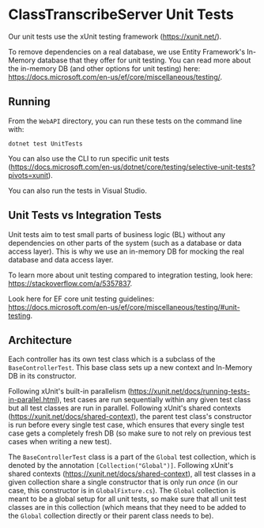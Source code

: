 # ClassTranscribeServer Unit Tests
Our unit tests use the xUnit testing framework (https://xunit.net/).

To remove dependencies on a real database, we use Entity Framework's In-Memory database that they offer for unit testing. You can read more about the in-memory DB (and other options for unit testing) here: https://docs.microsoft.com/en-us/ef/core/miscellaneous/testing/.

## Running

From the `WebAPI` directory, you can run these tests on the command line with:
```
dotnet test UnitTests
```

You can also use the CLI to run specific unit tests (https://docs.microsoft.com/en-us/dotnet/core/testing/selective-unit-tests?pivots=xunit).

You can also run the tests in Visual Studio.

## Unit Tests vs Integration Tests
Unit tests aim to test small parts of business logic (BL) without any dependencies on other parts of the system (such as a database or data access layer). This is why we use an in-memory DB for mocking the real database and data access layer.

To learn more about unit testing compared to integration testing, look here: https://stackoverflow.com/a/5357837.

Look here for EF core unit testing guidelines: https://docs.microsoft.com/en-us/ef/core/miscellaneous/testing/#unit-testing.

## Architecture

Each controller has its own test class which is a subclass of the `BaseControllerTest`. This base class sets up a new context and In-Memory DB in its constructor.

Following xUnit's built-in parallelism (https://xunit.net/docs/running-tests-in-parallel.html), test cases are run sequentially within any given test class but all test classes are run in parallel. Following xUnit's shared contexts (https://xunit.net/docs/shared-context), the parent test class's constructor is run before every single test case, which ensures that every single test case gets a completely fresh DB (so make sure to not rely on previous test cases when writing a new test).

The `BaseControllerTest` class is a part of the `Global` test collection, which is denoted by the annotation `[Collection("Global")]`. Following xUnit's shared contexts (https://xunit.net/docs/shared-context), all test classes in a given collection share a single constructor that is only run _once_ (in our case, this constructor is in `GlobalFixture.cs`). The `Global` collection is meant to be a global setup for all unit tests, so make sure that all unit test classes are in this collection (which means that they need to be added to the `Global` collection directly or their parent class needs to be).